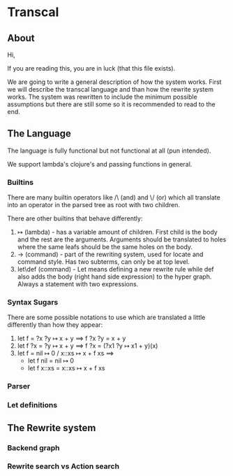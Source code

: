 # Transcal

## About
Hi,

If you are reading this, you are in luck (that this file exists).

We are going to write a general description of how the system works. 
First we will describe the transcal language and than how the rewrite system works.
The system was rewritten to include the minimum possible assumptions but there are
still some so it is recommended to read to the end.

## The Language
The language is fully functional but not functional at all (pun intended).

We support lambda's clojure's and passing functions in general. 

### Builtins
There are many builtin operators like /\\ (and) and \\/ (or) which all 
translate into an operator in the parsed tree as root with two children.  

There are other builtins that behave differently:
1. ↦ (lambda) - has a variable amount of children. First child is the body
and the rest are the arguments. Arguments should be translated to holes 
where the same leafs should be the same holes on the body.
2. -> (command) - part of the rewriting system, used for locate and command style.
Has two subterms, can only be at top level.
3. let\def (command) - Let means defining a new rewrite rule while def also adds 
the body (right hand side expression) to the hyper graph. Always a statement with
two expressions.

### Syntax Sugars
There are some possible notations to use which are translated a 
little differently than how they appear:
1. let f = ?x ?y ↦ x + y ==> f ?x ?y = x + y
2. let f ?x = ?y ↦ x + y ==> f ?x = (?x1 ?y ↦ x1 + y)(x)
3. let f = nil ↦ 0 / x::xs ↦ x + f xs ==> 
    - let f nil = nil ↦ 0
    - let f x::xs = x::xs ↦ x + f xs
    
### Parser

### Let definitions

## The Rewrite system

### Backend graph

### Rewrite search vs Action search
